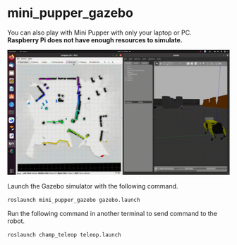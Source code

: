 # mini_pupper_gazebo

You can also play with Mini Pupper with only your laptop or PC.  
**Raspberry Pi does not have enough resources to simulate.**

![nav](../imgs/instruction.gif)

Launch the Gazebo simulator with the following command.

```sh
roslaunch mini_pupper_gazebo gazebo.launch
```

Run the following command in another terminal to send command to the robot.

```sh
roslaunch champ_teleop teleop.launch
```
